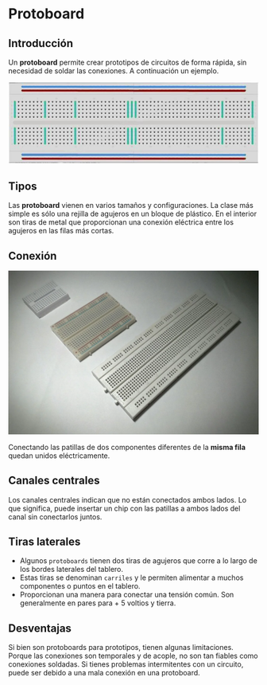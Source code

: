 # Protoboard

## Introducción

Un **protoboard** permite crear prototipos de circuitos de forma rápida, sin necesidad de soldar las  conexiones. A continuación un ejemplo.

![imagen](media/image52.jpeg)

## Tipos

Las **protoboard** vienen en varios tamaños y configuraciones. La clase más simple es sólo una rejilla de agujeros en un bloque de plástico. En el interior son tiras de metal que proporcionan una conexión eléctrica entre los agujeros en las filas más cortas.

## Conexión

![imagen](img/2022-12-13-10-23-10.png)

Conectando las patillas de dos componentes diferentes de la **misma fila** quedan unidos eléctricamente.

## Canales centrales

Los canales centrales indican que no están conectados ambos lados. Lo que significa, puede insertar un chip con las patillas a ambos lados del canal sin conectarlos juntos.

## Tiras laterales

- Algunos ``protoboards`` tienen dos tiras de agujeros que corre a lo largo de los bordes laterales del tablero.
- Estas tiras se denominan ``carriles`` y le permiten alimentar a muchos componentes o puntos en el tablero.
- Proporcionan una manera para conectar una tensión común. Son generalmente en pares para + 5 voltios y tierra.

## Desventajas

Si bien son protoboards para prototipos, tienen algunas limitaciones. Porque las conexiones son temporales y de acople, no son tan fiables como conexiones soldadas. Si tienes problemas intermitentes con un circuito, puede ser debido a una mala conexión en una protoboard.